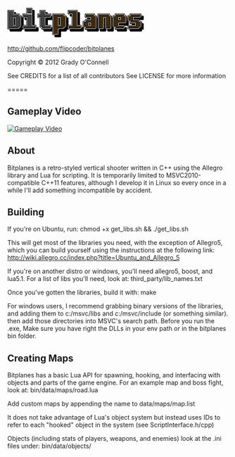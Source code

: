 ![bitplanes](https://raw.githubusercontent.com/flipcoder/bitplanes/af2593329cefd1f9d5fe390ae58deb4a92233fad/bin/data/interface/logo_a.png)

http://github.com/flipcoder/bitplanes

Copyright &copy; 2012 Grady O'Connell

See CREDITS for a list of all contributors
See LICENSE for more information

=====

## Gameplay Video ##

[![Gameplay Video](http://img.youtube.com/vi/NdNzup_Uz4Q/0.jpg)](http://www.youtube.com/watch?v=NdNzup_Uz4Q)

## About ##

Bitplanes is a retro-styled vertical shooter written in C++ using the Allegro library and Lua for scripting.
It is temporarily limited to MSVC2010-compatible C++11 features, although I develop it in Linux so every once in
a while I'll add something incompatible by accident.

## Building ##

If you're on Ubuntu, run:
    chmod +x get_libs.sh && ./get_libs.sh

This will get most of the libraries you need, with the exception of Allegro5, which you can
build yourself using the instructions at the following link: http://wiki.allegro.cc/index.php?title=Ubuntu_and_Allegro_5

If you're on another distro or windows, you'll need allegro5, boost, and lua5.1.  For a list of libs you'll need, look at:
    third_party/lib_names.txt

Once you've gotten the libraries, build it with:
    make

For windows users, I recommend grabbing binary versions of the libraries, and adding them to c:/msvc/libs and c:/msvc/include (or something similar).
then add those directories into MSVC's search path.  Before you run the .exe, Make sure you have right the DLLs in your env path or in the bitplanes bin folder.

## Creating Maps ##

Bitplanes has a basic Lua API for spawning, hooking, and interfacing with objects and parts of the game engine.  For an example map and boss fight, look at:
    bin/data/maps/road.lua

Add custom maps by appending the name to data/maps/map.list

It does not take advantage of Lua's object system but instead uses IDs to refer to each "hooked" object in the system (see ScriptInterface.h/cpp)

Objects (including stats of players, weapons, and enemies) look at the .ini files under:
    bin/data/objects/

